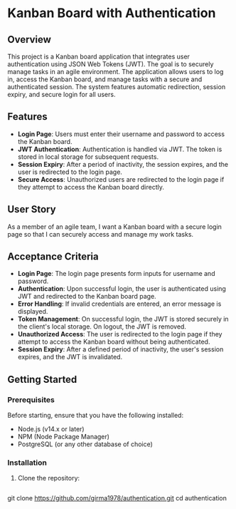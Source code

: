 # Kanban Board with Authentication

## Overview

This project is a Kanban board application that integrates user authentication using JSON Web Tokens (JWT). The goal is to securely manage tasks in an agile environment. The application allows users to log in, access the Kanban board, and manage tasks with a secure and authenticated session. The system features automatic redirection, session expiry, and secure login for all users.

## Features

- **Login Page**: Users must enter their username and password to access the Kanban board.
- **JWT Authentication**: Authentication is handled via JWT. The token is stored in local storage for subsequent requests.
- **Session Expiry**: After a period of inactivity, the session expires, and the user is redirected to the login page.
- **Secure Access**: Unauthorized users are redirected to the login page if they attempt to access the Kanban board directly.

## User Story

As a member of an agile team, I want a Kanban board with a secure login page so that I can securely access and manage my work tasks.

## Acceptance Criteria

- **Login Page**: The login page presents form inputs for username and password.
- **Authentication**: Upon successful login, the user is authenticated using JWT and redirected to the Kanban board page.
- **Error Handling**: If invalid credentials are entered, an error message is displayed.
- **Token Management**: On successful login, the JWT is stored securely in the client's local storage. On logout, the JWT is removed.
- **Unauthorized Access**: The user is redirected to the login page if they attempt to access the Kanban board without being authenticated.
- **Session Expiry**: After a defined period of inactivity, the user's session expires, and the JWT is invalidated.

## Getting Started

### Prerequisites

Before starting, ensure that you have the following installed:

- Node.js (v14.x or later)
- NPM (Node Package Manager)
- PostgreSQL (or any other database of choice)

### Installation

1. Clone the repository:

   ```bash
git clone https://github.com/girma1978/authentication.git
cd authentication